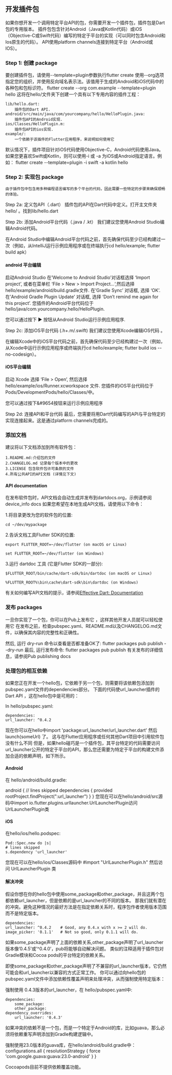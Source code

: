 ## 开发插件包
如果你想开发一个调用特定平台API的包，你需要开发一个插件包，插件包是Dart包的专用版本。 插件包包含针对Android（Java或Kotlin代码）或iOS（Objective-C或Swift代码）编写的特定于平台的实现（可以同时包含Android和Ios原生的代码）。 API使用platform channels连接到特定平台（Android或IOS）。

### Step 1: 创建 package
要创建插件包，请使用--template=plugin参数执行flutter create
使用--org选项指定您的组织，并使用反向域名表示法。该值用于生成的Android和iOS代码中的各种包和包标识符。
    flutter create --org com.example --template=plugin hello
这将在hello/文件夹下创建一个具有以下专用内容的插件工程：

    lib/hello.dart:
        插件包的Dart API.
    android/src/main/java/com/yourcompany/​hello/HelloPlugin.java:
        插件包API的Android实现.
    ios/Classes/HelloPlugin.m:
        插件包API的ios实现.
    example/:
        一个依赖于该插件的Flutter应用程序，来说明如何使用它

默认情况下，插件项目针对iOS代码使用Objective-C，Android代码使用Java。如果您更喜欢Swift或Kotlin，则可以使用-i 或 -a 为iOS或Android指定语言。例如：
    flutter create --template=plugin -i swift -a kotlin hello

### Step 2: 实现包 package
    由于插件包中包含用多种编程语言编写的多个平台的代码，因此需要一些特定的步骤来确保顺畅的体验。

Step 2a: 定义包API（.dart）
插件包的API在Dart代码中定义。打开主文件夹hello/ 。找到lib/hello.dart

Step 2b: 添加Android平台代码（.java / .kt）
我们建议您使用Android Studio编辑Android代码。

在Android Studio中编辑Android平台代码之前，首先确保代码至少已经构建过一次（例如，从IntelliJ运行示例应用程序或在终端执行cd hello/example; flutter build apk）

#### android 平台编辑

启动Android Studio
在’Welcome to Android Studio’对话框选择 ‘Import project’, 或者在菜单栏 ‘File > New > Import Project…‘,然后选择hello/example/android/build.gradle文件.
在’Gradle Sync’ 对话框, 选择 ‘OK’.
在’Android Gradle Plugin Update’ 对话框, 选择 ‘Don’t remind me again for this project’.
您插件的Android平台代码位于 hello/java/com.yourcompany.hello/​HelloPlugin.

您可以通过按下 ▶ 按钮从Android Studio运行示例应用程序.

Step 2c: 添加iOS平台代码 (.h+.m/.swift)
我们建议您使用Xcode编辑iOS代码 。

在编辑Xcode中的iOS平台代码之前，首先确保代码至少已经构建过一次（例如，从Xcode中运行示例应用程序或终端执行cd hello/example; flutter build ios --no-codesign）。

#### iOS平台编辑
启动 Xcode
选择 ‘File > Open’, 然后选择 hello/example/ios/Runner.xcworkspace 文件.
您插件的iOS平台代码位于Pods/DevelopmentPods/hello/Classes/中。

您可以通过按下&#9654按钮来运行示例应用程序

Step 2d: 连接API和平台代码
最后，您需要将用Dart代码编写的API与平台特定的实现连接起来。这是通过platform channels完成的。


### 添加文档
   建议将以下文档添加到所有软件包：

    1.README.md:介绍包的文件
    2.CHANGELOG.md 记录每个版本中的更改
    3.LICENSE 包含软件包许可条款的文件
    4.所有公共API的API文档 (详情见下文)

#### API documentation
在发布软件包时，API文档会自动生成并发布到dartdocs.org，示例请参阅device_info docs
如果您希望在本地生成API文档，请使用以下命令：

1.将目录更改为您的软件包的位置:

    cd ~/dev/mypackage

2.告诉文档工具Flutter SDK的位置:

    export FLUTTER_ROOT=~/dev/flutter (on macOS or Linux)

    set FLUTTER_ROOT=~/dev/flutter (on Windows)

3.运行 dartdoc 工具 (它是Flutter SDK的一部分):

    $FLUTTER_ROOT/bin/cache/dart-sdk/bin/dartdoc (on macOS or Linux)

    %FLUTTER_ROOT%\bin\cache\dart-sdk\bin\dartdoc (on Windows)

有关如何编写API文档的提示，请参阅[Effective Dart: Documentation](https://www.dartlang.org/guides/language/effective-dart/documentation)

### 发布 packages
一旦你实现了一个包，你可以在Pub上发布它 ，这样其他开发人员就可以轻松使用它
在发布之前，检查pubspec.yaml、README.md以及CHANGELOG.md文件，以确保其内容的完整性和正确性。

然后, 运行 dry-run 命令以查看是否都准备OK了:
    flutter packages pub publish --dry-run
最后, 运行发布命令:
    flutter packages pub publish
有关发布的详细信息，请参阅Pub publishing docs


### 处理包的相互依赖
如果您正在开发一个hello包，它依赖于另一个包，则需要将该依赖包添加到pubspec.yaml文件的dependencies部分。 下面的代码使url_launcher插件的Dart API ，这在hello包中是可用的：

In hello/pubspec.yaml:

    dependencies:
    url_launcher: ^0.4.2

现在你可以在hello中import 'package:url_launcher/url_launcher.dart' 然后 launch(someUrl) 了。
这与在Flutter应用程序或任何其他Dart项目中引用软件包没有什么不同
但是，如果hello碰巧是一个插件包，其平台特定的代码需要访问url_launcher公开的特定于平台的API，那么您还需要为特定于平台的构建文件添加合适的依赖声明，如下所示。

#### Android
在 hello/android/build.gradle:

android {
    // lines skipped
    dependencies {
        provided rootProject.findProject(":url_launcher")
    }
}
您现在可以在hello/android/src源码中import io.flutter.plugins.urllauncher.UrlLauncherPlugin访问UrlLauncherPlugin类

#### iOS
在hello/ios/hello.podspec:

    Pod::Spec.new do |s|
    # lines skipped
    s.dependency 'url_launcher'
您现在可以在hello/ios/Classes源码中 #import "UrlLauncherPlugin.h" 然后访问 UrlLauncherPlugin 类

#### 解决冲突
假设你想在你的hello包中使用some_package和other_package，并且这两个包都依赖url_launcher，但是依赖的是url_launcher的不同的版本。 那我们就有潜在的冲突。避免这种情况的最好方法是在指定依赖关系时，程序包作者使用版本范围而不是特定版本。

    dependencies:
    url_launcher: ^0.4.2    # Good, any 0.4.x with x >= 2 will do.
    image_picker: '0.1.1'   # Not so good, only 0.1.1 will do.
如果some_package声明了上面的依赖关系,other_package声明了url_launcher版本像’0.4.5’或’^0.4.0’，pub将能够自动解决问题。 类似的注释适用于插件包对Gradle模块和Cocoa pods的平台特定的依赖关系。

即使some_package和other_package声明了不兼容的url_launcher版本，它仍然可能会和url_launcher以兼容的方式正常工作。 你可以通过向hello包的pubspec.yaml文件中添加依赖性覆盖声明来处理冲突，从而强制使用特定版本：

强制使用 0.4.3版本的url_launcher，在 hello/pubspec.yaml中:

    dependencies:
        some_package:
        other_package:
    dependency_overrides:
        url_launcher: '0.4.3'
如果冲突的依赖不是一个包，而是一个特定于Android的库，比如guava，那么必须将依赖重写声明添加到Gradle构建逻辑中。

强制使用23.0版本的guava库，在hello/android/build.gradle中：
    configurations.all {
        resolutionStrategy {
            force 'com.google.guava:guava:23.0-android'
        }
    }

Cocoapods目前不提供依赖覆盖功能。

